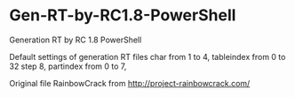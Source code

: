 # Gen-RT-by-RC1.8-PowerShell
Generation RT by RC 1.8 PowerShell

Default settings of  generation RT files char from 1 to 4,
tableindex from 0 to 32 step 8,
partindex from 0 to 7,


Original file RainbowCrack from http://project-rainbowcrack.com/
